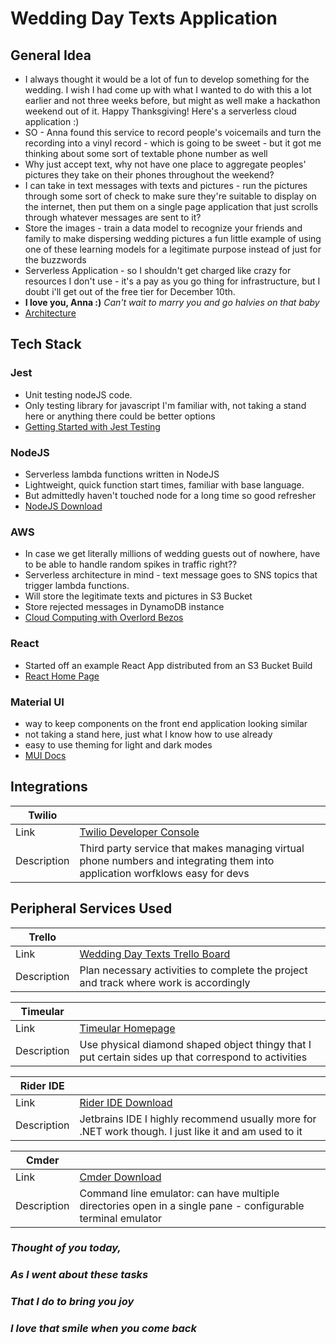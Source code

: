 # **Wedding Day Texts Application**


## **General Idea**
- I always thought it would be a lot of fun to develop something for the wedding. I wish I had come up with what
I wanted to do with this a lot earlier and not three weeks before, but might as well make a hackathon weekend out
of it. Happy Thanksgiving! Here's a serverless cloud application :)
- SO - Anna found this service to record people's voicemails and turn the recording into a vinyl record - which
is going to be sweet - but it got me thinking about some sort of textable phone number as well
- Why just accept text, why not have one place to aggregate peoples' pictures they take on their phones throughout 
the weekend?
- I can take in text messages with texts and pictures - run the pictures through some sort of check to
make sure they're suitable to display on the internet, then put them on a single page application that just
scrolls through whatever messages are sent to it?
- Store the images - train a data model to recognize your friends and family to make dispersing 
wedding pictures a fun little example of using one of these learning models for a legitimate purpose instead
of just for the buzzwords
- Serverless Application - so I shouldn't get charged like crazy for resources I don't use - it's a pay as you
go thing for infrastructure, but I doubt i'll get out of the free tier for December 10th.
- **I love you, Anna :)** _Can't wait to marry you and go halvies on that baby_
- [Architecture](./infrastructure/WeddingDayTexts.drawio.pdf)

## **Tech Stack**

### Jest
- Unit testing nodeJS code.
- Only testing library for javascript I'm familiar with, not taking a stand here or anything there could be
  better options
- [Getting Started with Jest Testing](https://jestjs.io/docs/getting-started)

### NodeJS
- Serverless lambda functions written in NodeJS
- Lightweight, quick function start times, familiar with base language.
- But admittedly haven't touched node for a long time so good refresher
- [NodeJS Download](https://nodejs.org/en/download/)

### AWS
- In case we get literally millions of wedding guests out of nowhere, have to be able
  to handle random spikes in traffic right??
- Serverless architecture in mind - text message goes to SNS topics that trigger lambda functions.
- Will store the legitimate texts and pictures in S3 Bucket
- Store rejected messages in DynamoDB instance
- [Cloud Computing with Overlord Bezos](https://aws.amazon.com/what-is-aws/?trk=be77f66f-da84-4f51-9483-df3858616660&sc_channel=ps&s_kwcid=AL!4422!10!71056092058919!71056537922248&s_kwcid=AL!4422!10!71056092058919!71056537922248&ef_id=2448221519321b9daf7f41954457af5c:G:s)

### React
- Started off an example React App distributed from an S3 Bucket Build
- [React Home Page](https://reactjs.org/)

### Material UI
- way to keep components on the front end application looking similar
- not taking a stand here, just what I know how to use already
- easy to use theming for light and dark modes
- [MUI Docs](https://mui.com/material-ui/getting-started/overview/)

## **Integrations**
| Twilio      ||
|-------------|--------------------------------------------|
| Link        | [Twilio Developer Console](https://console.twilio.com/) |
 | Description | Third party service that makes managing virtual phone numbers and integrating them into application worfklows easy for devs |

## **Peripheral Services Used**
| Trello      ||
|-------------|---------------------------------------------------------------------------------------|
| Link        | [Wedding Day Texts Trello Board](https://trello.com/b/cbLr16G8/wedding-day-texts)     |
| Description | Plan necessary activities to complete the project and track where work is accordingly |

| Timeular    ||
|-------------|---------------------------------------------------------------------------------------|
| Link        | [Timeular Homepage](https://timeular.com/)     |
| Description | Use physical diamond shaped object thingy that I put certain sides up that correspond to activities |

| Rider IDE   ||
|-------------|---------------------------------------------------------------------------------------|
| Link        | [Rider IDE Download](https://www.jetbrains.com/rider/download/#section=windows)     |
| Description | Jetbrains IDE I highly recommend usually more for .NET work though. I just like it and am used to it |

| Cmder       ||
|-------------|---------------------------------------------------------------------------------------|
| Link        | [Cmder Download](https://cmder.app/)     |
| Description | Command line emulator: can have multiple directories open in a single pane - configurable terminal emulator|


### _Thought of you today,_
### _As I went about these tasks_
### _That I do to bring you joy_
### _I love that smile when you come back_

